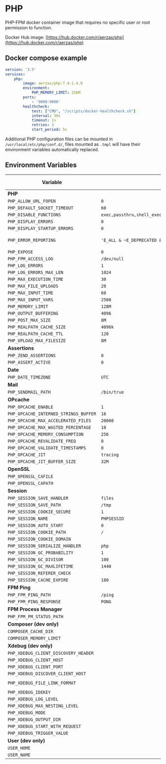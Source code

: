 # PHP

PHP-FPM docker container image that requires no specific user or root permission to function.

Docker Hub image: [https://hub.docker.com/r/aerzas/php](https://hub.docker.com/r/aerzas/php)

## Docker compose example

```yaml
version: '3.5'
services:
    php:
        image: aerzas/php:7.4-1.4.0
        environment:
            PHP_MEMORY_LIMIT: 256M
        ports:
            - '9000:9000'
        healthcheck:
            test: ["CMD", "/scripts/docker-healthcheck.sh"]
            interval: 30s
            timeout: 1s
            retries: 3
            start_period: 5s
```

Additional PHP configuration files can be mounted in `/usr/local/etc/php/conf.d/`, files mounted as `.tmpl` will have
their environment variables automatically replaced.

## Environment Variables

| Variable                              | Default value (base)                                                         | Default value (dev)                   |
|---------------------------------------|------------------------------------------------------------------------------|---------------------------------------|
| **PHP**                               |                                                                              |                                       |
| `PHP_ALLOW_URL_FOPEN`                 | `0`                                                                          | `1`                                   |
| `PHP_DEFAULT_SOCKET_TIMEOUT`          | `60`                                                                         | `60`                                  |
| `PHP_DISABLE_FUNCTIONS`               | `exec,passthru,shell_exec,system,proc_open,popen,parse_ini_file,show_source` |                                       |
| `PHP_DISPLAY_ERRORS`                  | `0`                                                                          | `0`                                   |
| `PHP_DISPLAY_STARTUP_ERRORS`          | `0`                                                                          | `0`                                   |
| `PHP_ERROR_REPORTING`                 | `'E_ALL & ~E_DEPRECATED & ~E_STRICT'`                                        | `'E_ALL & ~E_DEPRECATED & ~E_STRICT'` |
| `PHP_EXPOSE`                          | `0`                                                                          | `0`                                   |
| `PHP_FPM_ACCESS_LOG`                  | `/dev/null`                                                                  | `/dev/null`                           |
| `PHP_LOG_ERRORS`                      | `1`                                                                          | `1`                                   |
| `PHP_LOG_ERRORS_MAX_LEN`              | `1024`                                                                       | `1024`                                |
| `PHP_MAX_EXECUTION_TIME`              | `30`                                                                         | `30`                                  |
| `PHP_MAX_FILE_UPLOADS`                | `20`                                                                         | `20`                                  |
| `PHP_MAX_INPUT_TIME`                  | `60`                                                                         | `60`                                  |
| `PHP_MAX_INPUT_VARS`                  | `2500`                                                                       | `2500`                                |
| `PHP_MEMORY_LIMIT`                    | `128M`                                                                       | `128M`                                |
| `PHP_OUTPUT_BUFFERING`                | `4096`                                                                       | `4096`                                |
| `PHP_POST_MAX_SIZE`                   | `8M`                                                                         | `8M`                                  |
| `PHP_REALPATH_CACHE_SIZE`             | `4096k`                                                                      | `4096k`                               |
| `PHP_REALPATH_CACHE_TTL`              | `120`                                                                        | `120`                                 |
| `PHP_UPLOAD_MAX_FILESIZE`             | `8M`                                                                         | `8M`                                  |
| **Assertions**                        |                                                                              |                                       |
| `PHP_ZEND_ASSERTIONS`                 | `0`                                                                          | `0`                                   |
| `PHP_ASSERT_ACTIVE`                   | `0`                                                                          | `0`                                   |
| **Date**                              |                                                                              |                                       |
| `PHP_DATE_TIMEZONE`                   | `UTC`                                                                        | `UTC`                                 |
| **Mail**                              |                                                                              |                                       |
| `PHP_SENDMAIL_PATH`                   | `/bin/true`                                                                  | `/bin/true`                           |
| **OPcache**                           |                                                                              |                                       |
| `PHP_OPCACHE_ENABLE`                  | `1`                                                                          | `1`                                   |
| `PHP_OPCACHE_INTERNED_STRINGS_BUFFER` | `16`                                                                         | `16`                                  |
| `PHP_OPCACHE_MAX_ACCELERATED_FILES`   | `20000`                                                                      | `20000`                               |
| `PHP_OPCACHE_MAX_WASTED_PERCENTAGE`   | `10`                                                                         | `10`                                  |
| `PHP_OPCACHE_MEMORY_CONSUMPTION`      | `256`                                                                        | `256`                                 |
| `PHP_OPCACHE_REVALIDATE_FREQ`         | `0`                                                                          | `0`                                   |
| `PHP_OPCACHE_VALIDATE_TIMESTAMPS`     | `0`                                                                          | `1`                                   |
| `PHP_OPCACHE_JIT`                     | `tracing`                                                                    | `tracing`                             |
| `PHP_OPCACHE_JIT_BUFFER_SIZE`         | `32M`                                                                        | `32M`                                 |
| **OpenSSL**                           |                                                                              |                                       |
| `PHP_OPENSSL_CAFILE`                  |                                                                              |                                       |
| `PHP_OPENSSL_CAPATH`                  |                                                                              |                                       |
| **Session**                           |                                                                              |                                       |
| `PHP_SESSION_SAVE_HANDLER`            | `files`                                                                      | `files`                               |
| `PHP_SESSION_SAVE_PATH`               | `/tmp`                                                                       | `/tmp`                                |
| `PHP_SESSION_COOKIE_SECURE`           | `1`                                                                          | `1`                                   |
| `PHP_SESSION_NAME`                    | `PHPSESSID`                                                                  | `PHPSESSID`                           |
| `PHP_SESSION_AUTO_START`              | `0`                                                                          | `0`                                   |
| `PHP_SESSION_COOKIE_PATH`             | `/`                                                                          | `/`                                   |
| `PHP_SESSION_COOKIE_DOMAIN`           |                                                                              |                                       |
| `PHP_SESSION_SERIALIZE_HANDLER`       | `php`                                                                        | `php`                                 |
| `PHP_SESSION_GC_PROBABILITY`          | `1`                                                                          | `1`                                   |
| `PHP_SESSION_GC_DIVISOR`              | `100`                                                                        | `100`                                 |
| `PHP_SESSION_GC_MAXLIFETIME`          | `1440`                                                                       | `1440`                                |
| `PHP_SESSION_REFERER_CHECK`           |                                                                              |                                       |
| `PHP_SESSION_CACHE_EXPIRE`            | `180`                                                                        | `180`                                 |
| **FPM Ping**                          |                                                                              |                                       |
| `PHP_FPM_PING_PATH`                   | `/ping`                                                                      | `/ping`                               |
| `PHP_FPM_PING_RESPONSE`               | `PONG`                                                                       | `PONG`                                |
| **FPM Process Manager**               |                                                                              |                                       |
| `PHP_FPM_PM_STATUS_PATH`              |                                                                              |                                       |
| **Composer (dev only)**               |                                                                              |                                       |
| `COMPOSER_CACHE_DIR`                  |                                                                              | `/tmp`                                |
| `COMPOSER_MEMORY_LIMIT`               |                                                                              | `256M`                                |
| **Xdebug (dev only)**                 |                                                                              |                                       |
| `PHP_XDEBUG_CLIENT_DISCOVERY_HEADER`  |                                                                              |                                       |
| `PHP_XDEBUG_CLIENT_HOST`              |                                                                              | `localhost`                           |
| `PHP_XDEBUG_CLIENT_PORT`              |                                                                              | `9000`                                |
| `PHP_XDEBUG_DISCOVER_CLIENT_HOST`     |                                                                              | `true`                                |
| `PHP_XDEBUG_FILE_LINK_FORMAT`         |                                                                              | `"phpstorm://open?file=%f&line=%l"`   |
| `PHP_XDEBUG_IDEKEY`                   |                                                                              |                                       |
| `PHP_XDEBUG_LOG_LEVEL`                |                                                                              | `3`                                   |
| `PHP_XDEBUG_MAX_NESTING_LEVEL`        |                                                                              | `256`                                 |
| `PHP_XDEBUG_MODE`                     |                                                                              | `off`                                 |
| `PHP_XDEBUG_OUTPUT_DIR`               |                                                                              | `/tmp`                                |
| `PHP_XDEBUG_START_WITH_REQUEST`       |                                                                              | `default`                             |
| `PHP_XDEBUG_TRIGGER_VALUE`            |                                                                              |                                       |
| **User (dev only)**                   |                                                                              |                                       |
| `USER_HOME`                           |                                                                              | `/tmp`                                |
| `USER_NAME`                           |                                                                              | `docker`                              |
